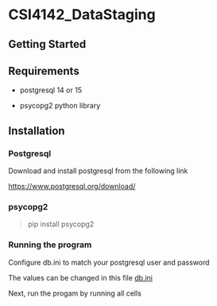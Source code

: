 # CSI4142_DataStaging

## Getting Started

## Requirements

- postgresql 14 or 15

- psycopg2 python library

## Installation

### Postgresql

Download and install postgresql from the following link

 <https://www.postgresql.org/download/>

### psycopg2

> pip install psycopg2

### Running the program

Configure db.ini to match your postgresql user and password

The values can be changed in this file [db.ini](db.ini)

Next, run the progam by running all cells
